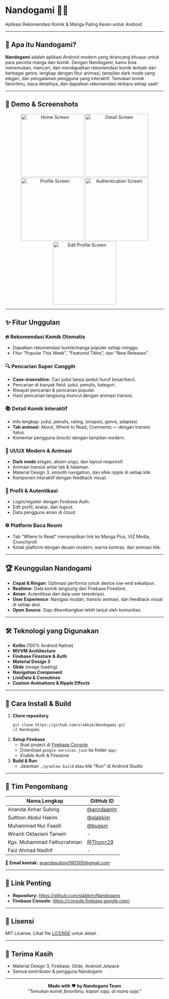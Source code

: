 # Nandogami 📱✨  
Aplikasi Rekomendasi Komik & Manga Paling Keren untuk Android

---

## 🚀 Apa itu Nandogami?

**Nandogami** adalah aplikasi Android modern yang dirancang khusus untuk para pecinta manga dan komik. Dengan Nandogami, kamu bisa menemukan, mencari, dan mendapatkan rekomendasi komik terbaik dari berbagai genre, lengkap dengan fitur animasi, tampilan dark mode yang elegan, dan pengalaman pengguna yang interaktif. Temukan komik favoritmu, baca detailnya, dan dapatkan rekomendasi terbaru setiap saat!

---

## 🎥 Demo & Screenshots

<div align="center">
  <img src="public/screenshots/home.jpeg" width="200" alt="Home Screen">
  <img src="public/screenshots/detail.jpeg" width="200" alt="Detail Screen">
  <img src="public/screenshots/profile.jpeg" width="200" alt="Profile Screen">
  <img src="public/screenshots/auth.jpeg" width="200" alt="Authentication Screen">
  <img src="public/screenshots/edit.jpeg" width="200" alt="Edit Profile Screen">
</div>

---

## ✨ Fitur Unggulan

### 🔥 Rekomendasi Komik Otomatis
- Dapatkan rekomendasi komik/manga populer setiap minggu.
- Fitur "Popular This Week", "Featured Titles", dan "New Releases".

### 🔍 Pencarian Super Canggih
- **Case-insensitive**: Cari judul tanpa peduli huruf besar/kecil.
- Pencarian di banyak field: judul, penulis, kategori.
- Riwayat pencarian & pencarian populer.
- Hasil pencarian langsung muncul dengan animasi transisi.

### 📚 Detail Komik Interaktif
- Info lengkap: judul, penulis, rating, sinopsis, genre, adaptasi.
- **Tab animasi**: About, Where to Read, Comments — dengan transisi halus.
- Komentar pengguna (mock) dengan tampilan modern.

### 🎨 UI/UX Modern & Animasi
- **Dark mode** elegan, aksen ungu, dan layout responsif.
- Animasi transisi antar tab & halaman.
- Material Design 3, smooth navigation, dan efek ripple di setiap klik.
- Komponen interaktif dengan feedback visual.

### 👤 Profil & Autentikasi
- Login/register dengan Firebase Auth.
- Edit profil, avatar, dan logout.
- Data pengguna aman di cloud.

### 🌐 Platform Baca Resmi
- Tab "Where to Read" menampilkan link ke Manga Plus, VIZ Media, Crunchyroll.
- Kotak platform dengan desain modern, warna kontras, dan animasi klik.

---

## 🏆 Keunggulan Nandogami

- **Cepat & Ringan**: Optimasi performa untuk device low-end sekalipun.
- **Realtime**: Data komik langsung dari Firebase Firestore.
- **Aman**: Autentikasi dan data user terenkripsi.
- **User Experience**: Navigasi mudah, transisi animasi, dan feedback visual di setiap aksi.
- **Open Source**: Siap dikembangkan lebih lanjut oleh komunitas.

---

## 🛠️ Teknologi yang Digunakan

- **Kotlin** (100% Android Native)
- **MVVM Architecture**
- **Firebase Firestore & Auth**
- **Material Design 3**
- **Glide** (image loading)
- **Navigation Component**
- **LiveData & Coroutines**
- **Custom Animations & Ripple Effects**

---

## 📲 Cara Install & Build

1. **Clone repository**
   ```bash
   git clone https://github.com/slabkim/Nandogami.git
   cd Nandogami
   ```
2. **Setup Firebase**
   - Buat project di [Firebase Console](https://console.firebase.google.com/)
   - Download `google-services.json` ke folder `app/`
   - Enable Auth & Firestore
3. **Build & Run**
   - Jalankan `./gradlew build` atau klik "Run" di Android Studio

---

## 👥 Tim Pengembang

| Nama Lengkap                  | GitHub ID                |
|-------------------------------|--------------------------|
| Ananda Anhar Subing           | [@anndaanhr](https://github.com/anndaanhr) |
| Sulthon Abdul Hakim           | [@slabkim](https://github.com/slabkim)     |
| Muhammad Nur Faadil           | [@bugsm](https://github.com/bugsm)         |
| Wiranti Oktaviani Tanwin      | -                        |
| Kgs. Muhammad Fathurrahman    | [@Thorrr29](https://github.com/thorrr29)   |
| Faiz Ahmad Nadhif             | -                        |

📧 **Email kontak:** anandasubing190305@gmail.com

---

## 🔗 Link Penting

- **Repository:** https://github.com/slabkim/Nandogami
- **Firebase Console:** https://console.firebase.google.com/

---

## 📄 Lisensi

MIT License. Lihat file [LICENSE](LICENSE) untuk detail.

---

## 🙏 Terima Kasih

- Material Design 3, Firebase, Glide, Android Jetpack
- Semua kontributor & pengguna Nandogami

---

<div align="center">
  <b>Made with ❤️ by Nandogami Team</b><br>
  <i>"Temukan komik favoritmu, kapan saja, di mana saja."</i>
</div>
